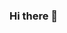### Hi there 👋

<!--
**jooooooing/jooooooing** is a ✨ _special_ ✨ repository because its `README.md` (this file) appears on your GitHub profile.

Here are some ideas to get you started:
<img src="https://img.shields.io/badge/C-A8B9CC?style=plastic-square&logo=C&logoColor=white"/>
<img src="https://img.shields.io/badge/Java-007396?style=plastic-square&logo=Java&logoColor=white"/> 
<img src="https://img.shields.io/badge/JavaScript-F7DF1E?style=plastic-square&logo=Javascript&logoColor=white"/> 
- 🔭 I’m currently working on ...
- 🌱 I’m currently learning ...
- 👯 I’m looking to collaborate on ...
- 🤔 I’m looking for help with ...
- 💬 Ask me about ...
- 📫 How to reach me: ...
- 😄 Pronouns: ...
- ⚡ Fun fact: ...
-->
